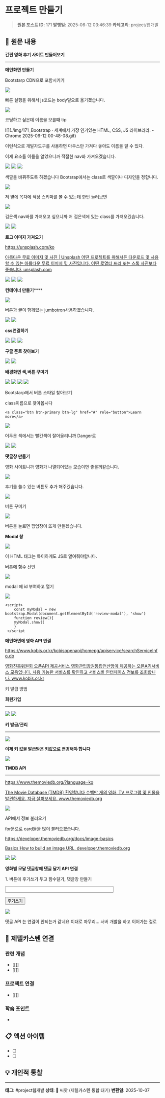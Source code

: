 # 프로젝트 만들기

> **원본 포스트 ID**: 171
> **발행일**: 2025-06-12 03:46:39
> **카테고리**: project/웹개발

## 📝 원문 내용

**간편 영화 후기 사이트 만들어보기**

* * *

**메인화면 만들기**

Bootstarp CDN으로 포함시키기

![](./img/171_img.png)

빠른 실행을 위해서 js코드는 body밑으로 옮기겠습니다.

![](./img/171_img_1.png)

코딩하고 싶은데 이름을 모를때 tip

![](./img/171_Bootstrap · 세계에서 가장 인기있는 HTML, CSS, JS 라이브러리. - Chrome 2025-06-12 00-48-08.gif)

이런식으로 개발자도구를 사용하면 마우스만 가져다 놓아도 이름을 알 수 있다.

이제 요소들 이름을 알았으니까 적절한 nav바 가져오겠습니다.

![](./img/171_img_2.png) ![](./img/171_img_3.png) ![](./img/171_img_4.png)

색깔을 바꿔주도록 하겠습니다 Bootsrap에서는 class로 색깔이나 디자인을 정합니다.

![](./img/171_img_5.png)

저 옆에 목차에 색상 스키마를 볼 수 있는데 한번 눌러보면

![](./img/171_img_6.png)

검은색 nav바를 가져오고 싶으니까 저 검은색에 있는 class를 가져오겠습니다.

![](./img/171_img_7.png) ![](./img/171_img_8.png)

**로고 이미지 가져오기**

<https://unsplash.com/ko>

[ 아름다운 무료 이미지 및 사진 | Unsplash 어떤 프로젝트를 위해서든 다운로드 및 사용할 수 있는 아름다운 무료 이미지 및 사진입니다. 어떤 로열티 프리 또는 스톡 사진보다 좋습니다. unsplash.com ](https://unsplash.com/ko)

![](./img/171_img.jpg) ![](./img/171_img_9.png) ![](./img/171_img_10.png)

**컨테이너 만들기******

![](./img/171_img_11.png)

버튼과 글이 함께있는 jumbotron사용하겠습니다.

![](./img/171_img_12.png) ![](./img/171_img_13.png)

**css연결하기**

![](./img/171_img_14.png) ![](./img/171_img_15.png) ![](./img/171_img_16.png)

**구글 폰트 찾아보기**

![](./img/171_img_17.png) ![](./img/171_img_18.png)

**배경화면 색,버튼 꾸미기**

![](./img/171_img_19.png) ![](./img/171_img_20.png) ![](./img/171_img_21.png) ![](./img/171_img_22.png)

Bootstarp에서 버튼 스타일 찾아보기

class이름으로 찾아봅시다
    
    
    <a class="btn btn-primary btn-lg" href="#" role="button">Learn more</a>

![](./img/171_img_23.png)

어두운 색에서는 빨간색이 잘어울리니까 Danger로

![](./img/171_img_24.png) ![](./img/171_img_25.png)

**댓글창 만들기**

영화 사이트니까 영화가 나열되어있는 모습이면 좋을꺼같습니다.

![](./img/171_img_26.png)

후기를 쓸수 있는 버튼도 추가 해주겠습니다.

![](./img/171_img_27.png)

버튼 꾸미기

![](./img/171_img_28.png)

버튼을 눌르면 팝업창이 뜨게 만들겠습니다.

**Modal 창**

![](./img/171_img_29.png)

이 HTML 태그는 특이하게도 JS로 열여줘야합니다.

버튼에 함수 선언

![](./img/171_img_30.png)

modal 에 id 부여하고 열기

![](./img/171_img_31.png)
    
    
    <script>
        const myModal = new bootstrap.Modal(document.getElementById('review-modal'), 'show')
        function review(){
        myModal.show()
        }
     </script

**메인화면에 영화 API 연결**

<https://www.kobis.or.kr/kobisopenapi/homepg/apiservice/searchServiceInfo.do>

[ 영화진흥위원회 오픈API 제공서비스 영화관입장권통합전산망이 제공하는 오픈API서비스 모음입니다. 사용 가능한 서비스를 확인하고 서비스별 인터페이스 정보를 조회합니다. www.kobis.or.kr ](https://www.kobis.or.kr/kobisopenapi/homepg/apiservice/searchServiceInfo.do)

키 발급 방법

**회원가입**

* * *

![](./img/171_img_32.png) ![](./img/171_img_33.png)

**키 발급/관리**

* * *

![](./img/171_img_34.png)

**이제 키 값을 발급받은 키값으로 변경해야 합니다**

![](./img/171_img_35.png)

**TMDB API**

* * *

<https://www.themoviedb.org/?language=ko>

[ The Movie Database (TMDB) 환영합니다 수백만 개의 영화, TV 프로그램 및 인물을 발견하세요. 지금 살펴보세요. www.themoviedb.org ](https://www.themoviedb.org/?language=ko)

![](./img/171_img_36.png)

API에서 정보 불러오기

for문으로 card들을 많이 불러오겠습니다.

<script>

$(document).ready(function () {

$.ajax({

url: "[https://api.themoviedb.org/3/movie/popular?api_key=10923b261ba94d897ac6b81148314a3f&page=1](https://api.themoviedb.org/3/movie/popular?api_key=10923b261ba94d897ac6b81148314a3f&page=1)",

method: "GET",

success: function (JSON) {

let movie_list = JSON.results;

console.log(JSON) // path 확인용

$('#movie-list').html(''); // 초기화

  


for (let i = 0; i < movie_list.length; i++) {

let movie = movie_list[i];

let poster = movie.poster_path

? `<https://image.tmdb.org/t/p/w500>${movie.poster_path}`

: '<https://via.placeholder.com/286x180?text=No+Image'>;

  


let card = `

<div class="card m-2" style="width: 18rem;">

<img class="card-img-top" src="${poster}" alt="${movie.original_title}">

<div class="card-body">

<h5 class="card-title">${movie.original_title}</h5>

<button type="button" class="btn btn-success" onclick="review('${movie.original_title}')">리뷰보기</button>

</div>

</div>

`; // card를 많이 불러와야하니까 card 태그 가져오기

  


$('#movie-list').append(card);

}

},

error: function (err) {

console.error("에러 발생:", err);

}

});

});

  


// 모달 객체 초기화

const myModal = new bootstrap.Modal(document.getElementById('review-modal'));

  


// 리뷰보기 버튼 클릭 시 호출

function review(title) {

$('#modal-body-content').text(`'${title}'에 대한 리뷰를 확인해보세요.`);

myModal.show();

}

</script>

<https://developer.themoviedb.org/docs/image-basics>

[ Basics How to build an image URL. developer.themoviedb.org ](https://developer.themoviedb.org/docs/image-basics)

![](./img/171_img_37.png) ![](./img/171_img_38.png)

**영화별 모달 댓글창에 댓글 달기 API 연결**

1\. 버튼에 후기쓰기 두고 함수달기, 댓글창 만들기

<div class="modal-footer">

<input type="text" class="form-control" id="review" style="width: 70%;"/>

<button type="button" class="btn btn-secondary" data-bs-dismiss="modal" onclick="addReview()">후기쓰기</button>

</div>

![](./img/171_img_39.png)

댓글 API 는 연결이 안되는거 같네요 이대로 마무리... 서버 개발을 하고 이어가는 걸로


## 🔗 제텔카스텐 연결

### 관련 개념
- [[]]
- [[]]

### 프로젝트 연결
- [[]]

### 학습 포인트
-

## 📋 액션 아이템
- [ ]
- [ ]

## 💡 개인적 통찰



---

**태그**: #project웹개발
**상태**: 🌱 씨앗 (제텔카스텐 통합 대기)
**변환일**: 2025-10-07

